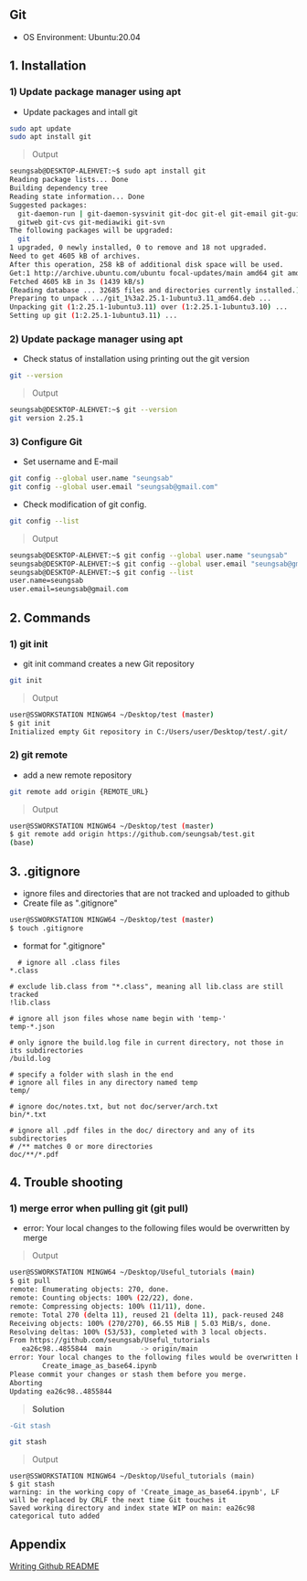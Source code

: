 ## Git
- OS Environment: Ubuntu:20.04

## 1. Installation
### 1) Update package manager using apt
- Update packages and intall git
```bash
sudo apt update
sudo apt install git
```
> Output
```bash
seungsab@DESKTOP-ALEHVET:~$ sudo apt install git
Reading package lists... Done
Building dependency tree
Reading state information... Done
Suggested packages:
  git-daemon-run | git-daemon-sysvinit git-doc git-el git-email git-gui gitk
  gitweb git-cvs git-mediawiki git-svn
The following packages will be upgraded:
  git
1 upgraded, 0 newly installed, 0 to remove and 18 not upgraded.
Need to get 4605 kB of archives.
After this operation, 258 kB of additional disk space will be used.
Get:1 http://archive.ubuntu.com/ubuntu focal-updates/main amd64 git amd64 1:2.25.1-1ubuntu3.11 [4605 kB]
Fetched 4605 kB in 3s (1439 kB/s)
(Reading database ... 32685 files and directories currently installed.)
Preparing to unpack .../git_1%3a2.25.1-1ubuntu3.11_amd64.deb ...
Unpacking git (1:2.25.1-1ubuntu3.11) over (1:2.25.1-1ubuntu3.10) ...
Setting up git (1:2.25.1-1ubuntu3.11) ...
```

### 2) Update package manager using apt
- Check status of installation using printing out the git version 
```bash
git --version
```
> Output
```bash
seungsab@DESKTOP-ALEHVET:~$ git --version
git version 2.25.1
```

### 3) Configure Git
- Set username and E-mail
```bash
git config --global user.name "seungsab"
git config --global user.email "seungsab@gmail.com"
```
- Check modification of git config.
```bash
git config --list
```
> Output
```bash
seungsab@DESKTOP-ALEHVET:~$ git config --global user.name "seungsab"
seungsab@DESKTOP-ALEHVET:~$ git config --global user.email "seungsab@gmail.com"
seungsab@DESKTOP-ALEHVET:~$ git config --list
user.name=seungsab
user.email=seungsab@gmail.com
```

## 2. Commands
### 1) git init
- git init command creates a new Git repository
```bash
git init
```
> Output
```bash
user@SSWORKSTATION MINGW64 ~/Desktop/test (master)
$ git init
Initialized empty Git repository in C:/Users/user/Desktop/test/.git/
```

### 2) git remote
- add a new remote repository
```bash
git remote add origin {REMOTE_URL}
```
> Output
```bash
user@SSWORKSTATION MINGW64 ~/Desktop/test (master)
$ git remote add origin https://github.com/seungsab/test.git
(base)
```

## 3. .gitignore
- ignore files and directories that are not tracked and uploaded to github
- Create file as ".gitignore"
```bash
user@SSWORKSTATION MINGW64 ~/Desktop/test (master)
$ touch .gitignore
```
- format for ".gitignore"
```text
  # ignore all .class files
*.class

# exclude lib.class from "*.class", meaning all lib.class are still tracked
!lib.class

# ignore all json files whose name begin with 'temp-'
temp-*.json

# only ignore the build.log file in current directory, not those in its subdirectories
/build.log

# specify a folder with slash in the end
# ignore all files in any directory named temp
temp/

# ignore doc/notes.txt, but not doc/server/arch.txt
bin/*.txt

# ignore all .pdf files in the doc/ directory and any of its subdirectories
# /** matches 0 or more directories
doc/**/*.pdf
```


## 4. Trouble shooting
### 1) merge  error when pulling git (git pull)
- error: Your local changes to the following files would be overwritten by merge
> Output
```bash
user@SSWORKSTATION MINGW64 ~/Desktop/Useful_tutorials (main)
$ git pull
remote: Enumerating objects: 270, done.
remote: Counting objects: 100% (22/22), done.
remote: Compressing objects: 100% (11/11), done.
remote: Total 270 (delta 11), reused 21 (delta 11), pack-reused 248
Receiving objects: 100% (270/270), 66.55 MiB | 5.03 MiB/s, done.
Resolving deltas: 100% (53/53), completed with 3 local objects.
From https://github.com/seungsab/Useful_tutorials
   ea26c98..4855844  main       -> origin/main
error: Your local changes to the following files would be overwritten by merge:
        Create_image_as_base64.ipynb
Please commit your changes or stash them before you merge.
Aborting
Updating ea26c98..4855844
```
> **Solution**
```diff 
-Git stash
```
```bash
git stash
```
> Output
```
user@SSWORKSTATION MINGW64 ~/Desktop/Useful_tutorials (main)
$ git stash
warning: in the working copy of 'Create_image_as_base64.ipynb', LF will be replaced by CRLF the next time Git touches it
Saved working directory and index state WIP on main: ea26c98 categorical tuto added
```

## Appendix
[Writing Github README](https://medium.com/analytics-vidhya/writing-github-readme-e593f278a796)
